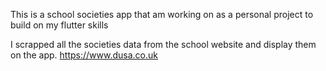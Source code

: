 This is a school societies app that am working on as a personal project to build on my flutter skills

I scrapped all the societies data from the school website and display them on the app.
https://www.dusa.co.uk

